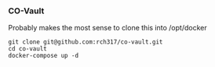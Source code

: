 ### CO-Vault

Probably makes the most sense to clone this into /opt/docker

```
git clone git@github.com:rch317/co-vault.git
cd co-vault
docker-compose up -d
```

